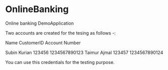 # OnlineBanking
Online banking DemoApplication



Two accounts are  created for the tesing as follows -:

Name                   CustomerID           Account Number

Subin Kurian         123456                 1234567890123
Taimur Ajmal         123457                 1234567890124


You can use this credentials for the testing purpose. 
